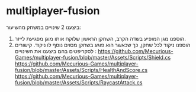 # multiplayer-fusion

ביצענו 2 שינויים במשחק מהשיעור:
1.  הוספנו מגן המופיע בשדה הקרב, השחקן הראשון שלוקח אותו מוגן מפגיעת לייזר.
2.  הוספנו ניקוד לכל שחקן, כך שכאשר הוא פוגע בשחקן מסוים נוסף לו ניקוד. 
קישורים לסקריפטים בהם ביצענו את השינויים : 
https://github.com/Mecurious-Games/multiplayer-fusion/blob/master/Assets/Scripts/Shield.cs
https://github.com/Mecurious-Games/multiplayer-fusion/blob/master/Assets/Scripts/HealthAndScore.cs
https://github.com/Mecurious-Games/multiplayer-fusion/blob/master/Assets/Scripts/RaycastAttack.cs
